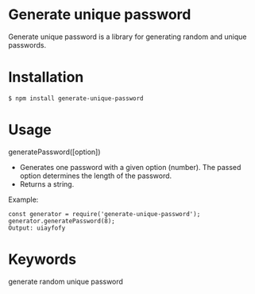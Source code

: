 # Generate unique password

Generate unique password is a library for generating random and unique passwords.

# Installation

```
$ npm install generate-unique-password
```

# Usage

generatePassword([option])

* Generates one password with a given option (number). The passed option determines the length of the password.
* Returns a string.

Example:

```
const generator = require('generate-unique-password');
generator.generatePassword(8);
Output: uiayfofy 
```

# Keywords

generate random unique password